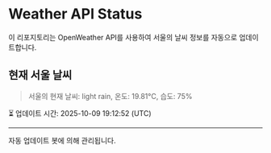 
# Weather API Status

이 리포지토리는 OpenWeather API를 사용하여 서울의 날씨 정보를 자동으로 업데이트합니다.

## 현재 서울 날씨
> 서울의 현재 날씨: light rain, 온도: 19.81°C, 습도: 75%

⏳ 업데이트 시간: 2025-10-09 19:12:52 (UTC)

---
자동 업데이트 봇에 의해 관리됩니다.
